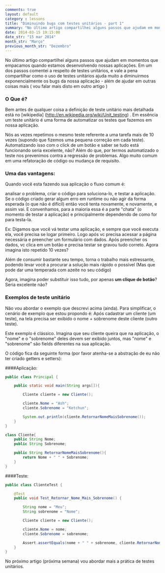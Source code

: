 ```yaml
---
comments: true
layout: default
category : lessons
title: "Diminuindo bugs com testes unitários - part 1"
summary: "No último artigo compartilhei alguns passos que ajudam em momentos que empacamos quando estamos desenvolvendo nossas..."
date: 2014-03-15 19:15:00
date_str: "15 mar 2014"
month_str: "Março"
previous_month_str: "Dezembro"
---
```


No último artigo compartilhei alguns passos que ajudam em momentos que empacamos quando estamos desenvolvendo nossas aplicações. Em um dos passos comentei a respeito de testes unitários, e vale a pena compartilhar como o uso de testes unitários ajuda muito a diminuirmos exponencialmente os bugs da nossa aplicação - além de ajudar em outras coisas mais ( vou falar mais disto em outro artigo )

### O Que é?

Bem antes de qualquer coisa a definição de teste unitário mais detalhada está no [wikipedia] (http://en.wikipedia.org/wiki/Unit_testing) . Em essência um teste unitário é uma forma de automatizar os testes que fazemos em nossa aplicação. 

Nós as vezes repetimos o mesmo teste referente a uma tarefa mais de 10 vezes (supondo que fizemos uma pequena correção em cada teste). Automatizando isso com o click de um botão e saber se tudo está funcionando seria excelente, não? Além do que, por termos automatizado o teste nos prevenimos contra a regressão de problemas. Algo muito comum em uma refatoração de código ou mudança de requisito.

### Uma das vantagens:
 
Quando você esta fazendo sua aplicação o fluxo comum é:
 
analisar o problema, criar o código para soluciona-lo, e testar a aplicação. 
Se o código criado gerar algum erro em runtime ou não agir da forma esperada (o que não é difícil) então você tenta novamente, e novamente, e assim vai.
E convenhamos, para a maioria essa é a parte "chata" (o momento de testar a aplicação) e principalmente dependendo de como for para testa-la.

Ex: Digamos que você vá testar uma aplicação, e sempre que você executa ela, você precisa se logar primeiro. Logo após vc precisa acessar a página necessária e preencher um formulário com dados. Após preencher os dados, vc clica em um botão e precisa testar se gravou tudo correto. Agora imagina isto repetido 10 vezes?

Além de consumir bastante seu tempo, torna o trabalho mais estressante, podendo levar você a procurar a solução mais rápido o possível (Mas que pode dar uma temperada com azeite no seu código)

Agora, imagina poder substituir isso tudo, por apenas **um clique de botão**? Seria excelente não?

### Exemplos de teste unitário

Não vou abordar o exemplo que descrevi acima (ainda). Para simplificar, o cenário de exemplo que estou propondo é: 
Após cadastrar um cliente (um teste), na tela precisa ser exibido o nome + sobrenome deste cliente (outro teste).

Este exemplo é clássico. Imagina que seu cliente queira que na aplicação, o "nome" e o "sobrenome" deles devem ser exibido juntos, mas "nome" e "sobrenome" são fields diferentes na sua aplicação. 

O código fica da seguinte forma (por favor atenha-se a abstração de eu não ter criado getters e setters): 

####Aplicação:
```java
public class Principal {

	public static void main(String args[]){

		Cliente cliente = new Cliente();

		cliente.Nome = "Ash";
		cliente.Sobrenome = "Ketchun";

		System.out.println(cliente.RetornarNomeMaisSobrenome());
	}
}

class Cliente{
	public String Nome;
	public String Sobrenome;

	public String RetornarNomeMaisSobrenome(){
		return Nome + " " + Sobrenome;
	}
}
```
####Teste:
```java
public class ClienteTest {

	@Test
	public void Test_Retornar_Nome_Mais_Sobrenome() {

		String nome = "Meu";
		String sobrenome = "Nome";

		Cliente cliente = new Cliente();

		cliente.Nome = nome;
		cliente.Sobrenome = sobrenome;

		Assert.assertEquals(nome + " " + sobrenome, cliente.RetornarNomeMaisSobrenome());
	}
}
```

No próximo artigo (próxima semana) vou abordar mais a prática de testes unitários.	